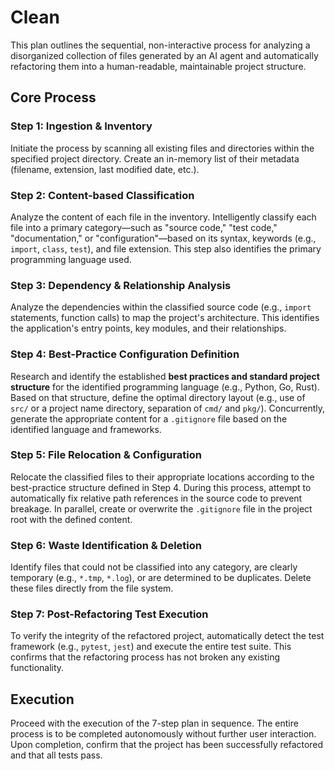 # Clean

This plan outlines the sequential, non-interactive process for analyzing a disorganized collection of files generated by an AI agent and automatically refactoring them into a human-readable, maintainable project structure.

## Core Process

### **Step 1: Ingestion & Inventory**

Initiate the process by scanning all existing files and directories within the specified project directory. Create an in-memory list of their metadata (filename, extension, last modified date, etc.).

### **Step 2: Content-based Classification**

Analyze the content of each file in the inventory. Intelligently classify each file into a primary category—such as "source code," "test code," "documentation," or "configuration"—based on its syntax, keywords (e.g., `import`, `class`, `test`), and file extension. This step also identifies the primary programming language used.

### **Step 3: Dependency & Relationship Analysis**

Analyze the dependencies within the classified source code (e.g., `import` statements, function calls) to map the project's architecture. This identifies the application's entry points, key modules, and their relationships.

### **Step 4: Best-Practice Configuration Definition**

Research and identify the established **best practices and standard project structure** for the identified programming language (e.g., Python, Go, Rust). Based on that structure, define the optimal directory layout (e.g., use of `src/` or a project name directory, separation of `cmd/` and `pkg/`). Concurrently, generate the appropriate content for a `.gitignore` file based on the identified language and frameworks.

### **Step 5: File Relocation & Configuration**

Relocate the classified files to their appropriate locations according to the best-practice structure defined in Step 4. During this process, attempt to automatically fix relative path references in the source code to prevent breakage. In parallel, create or overwrite the `.gitignore` file in the project root with the defined content.

### **Step 6: Waste Identification & Deletion**

Identify files that could not be classified into any category, are clearly temporary (e.g., `*.tmp`, `*.log`), or are determined to be duplicates. Delete these files directly from the file system.

### **Step 7: Post-Refactoring Test Execution**

To verify the integrity of the refactored project, automatically detect the test framework (e.g., `pytest`, `jest`) and execute the entire test suite. This confirms that the refactoring process has not broken any existing functionality.

## **Execution**

Proceed with the execution of the 7-step plan in sequence. The entire process is to be completed autonomously without further user interaction. Upon completion, confirm that the project has been successfully refactored and that all tests pass.
